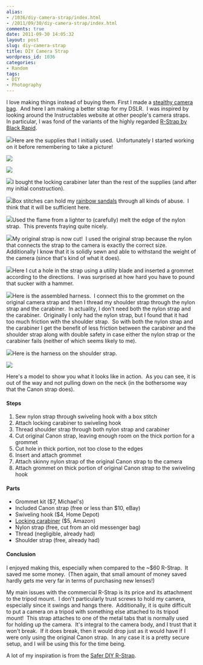 ```yaml
---
alias:
- /1036/diy-camera-strap/index.html
- /2011/09/30/diy-camera-strap/index.html
comments: true
date: 2011-09-30 14:05:32
layout: post
slug: diy-camera-strap
title: DIY Camera Strap
wordpress_id: 1036
categories:
- Random
tags:
- DIY
- Photography
---
```


I love making things instead of buying them. First I made a [stealthy camera bag](http://www.goingthewongway.com/643/diy-camera-bag/).  And here I am making a better strap for my DSLR.  I was inspired by looking around the Instructables website at other people's camera straps.  In particular, I was fond of the variants of the highly regarded [R-Strap by Black Rapid](http://www.goingthewongway.com/item?1,B002WR7VSS).


[
![](http://thegalleryis.goingthewongway.com/var/resizes/DIY/Camera-Strap/diy_strap.JPG?m=1315637117)](http://thegalleryis.goingthewongway.com/var/albums/DIY/Camera-Strap/diy_strap.JPG?m=1315637117)Here are the supplies that I initially used.  Unfortunately I started working on it before remembering to take a picture!




[
![](http://thegalleryis.goingthewongway.com/var/resizes/DIY/Camera-Strap/diy_strap1.JPG?m=1315637118)](http://thegalleryis.goingthewongway.com/var/albums/DIY/Camera-Strap/diy_strap1.JPG?m=1315637118)




[
![](http://thegalleryis.goingthewongway.com/var/resizes/DIY/Camera-Strap/diy_strap2.JPG?m=1315637120)](http://thegalleryis.goingthewongway.com/var/albums/DIY/Camera-Strap/diy_strap2.JPG?m=1315637120)




[
![](http://thegalleryis.goingthewongway.com/var/resizes/DIY/Camera-Strap/diy_strap15.JPG?m=1316480480)](http://thegalleryis.goingthewongway.com/var/albums/DIY/Camera-Strap/diy_strap15.JPG?m=1316480480)I bought the locking carabiner later than the rest of the supplies (and after my initial construction).




[
![](http://thegalleryis.goingthewongway.com/var/resizes/DIY/Camera-Strap/diy_strap3.JPG?m=1315637118)](http://thegalleryis.goingthewongway.com/var/albums/DIY/Camera-Strap/diy_strap3.JPG?m=1315637118)Box stitches can hold my [rainbow sandals](http://www.goingthewongway.com/961/miscellaneous-happenings/) through all kinds of abuse.  I think that it will be sufficient here.




[
![](http://thegalleryis.goingthewongway.com/var/resizes/DIY/Camera-Strap/diy_strap4.JPG?m=1315637120)](http://thegalleryis.goingthewongway.com/var/albums/DIY/Camera-Strap/diy_strap4.JPG?m=1315637120)Used the flame from a lighter to (carefully) melt the edge of the nylon strap.  This prevents fraying quite nicely.




[
![](http://thegalleryis.goingthewongway.com/var/resizes/DIY/Camera-Strap/diy_strap5.JPG?m=1315637132)](http://thegalleryis.goingthewongway.com/var/albums/DIY/Camera-Strap/diy_strap5.JPG?m=1315637132)My original strap is now cut!  I used the original strap because the nylon that connects the strap to the camera is exactly the correct size.  Additionally I know that it is solidly sewn and able to withstand the weight of the camera (since that's kind of what it does).




[
![](http://thegalleryis.goingthewongway.com/var/resizes/DIY/Camera-Strap/diy_strap8.JPG?m=1315637135)](http://thegalleryis.goingthewongway.com/var/albums/DIY/Camera-Strap/diy_strap8.JPG?m=1315637135)Here I cut a hole in the strap using a utility blade and inserted a grommet according to the directions.  I was surprised at how hard you have to pound that sucker with a hammer.




[
![](http://thegalleryis.goingthewongway.com/var/resizes/DIY/Camera-Strap/diy_strap12.JPG?m=1316480481)](http://thegalleryis.goingthewongway.com/var/albums/DIY/Camera-Strap/diy_strap12.JPG?m=1316480481)Here is the assembled harness.  I connect this to the grommet on the original camera strap and then I thread my shoulder strap through the nylon strap and the carabiner.  In actuality, I don't need both the nylon strap and the carabiner.  Originally I only had the nylon strap, but I found that it had too much friction with the shoulder strap.  So with both the nylon strap and the carabiner I get the benefit of less friction between the carabiner and the shoulder strap along with double safety in case either the nylon strap or the carabiner fails (neither of which seems likely to me).




[
![](http://thegalleryis.goingthewongway.com/var/resizes/DIY/Camera-Strap/diy_strap14.JPG?m=1316480480)](http://thegalleryis.goingthewongway.com/var/albums/DIY/Camera-Strap/diy_strap14.JPG?m=1316480480)Here is the harness on the shoulder strap.




[
![](http://thegalleryis.goingthewongway.com/var/resizes/DIY/Camera-Strap/diy_strap17.JPG?m=1316480481)](http://thegalleryis.goingthewongway.com/var/albums/DIY/Camera-Strap/diy_strap17.JPG?m=1316480481)




Here's a model to show you what it looks like in action.  As you can see, it is out of the way and not pulling down on the neck (in the bothersome way that the Canon strap does).


#### Steps
	
  1. Sew nylon strap through swiveling hook with a box stitch
  2. Attach locking carabiner to swiveling hook
  3. Thread shoulder strap through both nylon strap and carabiner
  4. Cut original Canon strap, leaving enough room on the thick portion for a grommet
  5. Cut hole in thick portion, not too close to the edges
  6. Insert and attach grommet
  7. Attach skinny nylon strap of the original Canon strap to the camera
  8. Attach grommet on thick portion of original Canon strap to the swiveling hook

#### Parts

  * Grommet kit ($7, Michael's)
  * Included Canon strap (free or less than $10, eBay)
  * Swiveling hook ($4, Home Depot)
  * [Locking carabiner](http://www.goingthewongway.com/item?1,B000E96RQI) ($5, Amazon)
  * Nylon strap (free, cut from an old messenger bag)
  * Thread (negligible, already had)
  * Shoulder strap (free, already had)


#### Conclusion

I enjoyed making this, especially when compared to the ~$60 R-Strap.  It saved me some money.  (Then again, that small amount of money saved hardly gets me very far in terms of purchasing new lenses!)

My main issues with the commercial R-Strap is its price and its attachment to the tripod mount.  I don't particularly trust screws to hold my camera, especially since it swings and hangs there.  Additionally, it is quite difficult to put a camera on a tripod with something else attached to its tripod mount!  This strap attaches to one of the metal tabs that is normally used for holding up the camera.  It's integral to the camera body, and I trust that it won't break.  If it does break, then it would drop just as it would have if I were only using the original Canon strap.  In any case it is a pretty secure setup, and I will be using this for the time being.

A lot of my inspiration is from the [Safer DIY R-Strap](http://www.goingthewongway.com/item?0,http://www.instructables.com/id/Safer-DIY-R-Strap/).

